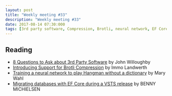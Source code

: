 ```yaml
---
layout: post
title: "Weekly meeting #33"
description: "Weekly meeting #33"
date: 2017-08-14 07:30:000
tags: [3rd party software, Compression, Brotli, neural network, EF Core, VSTS]
--- 
```


## Reading

* [8 Questions to Ask about 3rd Party Software](http://www.telerik.com/blogs/8-questions-to-ask-about-3rd-party-software) by John Willoughby
* [Introducing Support for Brotli Compression](https://blogs.msdn.microsoft.com/dotnet/2017/07/27/introducing-support-for-brotli-compression/) by Immo Landwerth
* [Training a neural network to play Hangman without a dictionary](https://azure.microsoft.com/en-us/blog/hangman/) by Mary Wahl
* [Migrating databases with EF Core during a VSTS release](http://blog.bennymichielsen.be/2017/08/01/migrating-databases-with-ef-core-during-a-vsts-release/) by BENNY MICHIELSEN